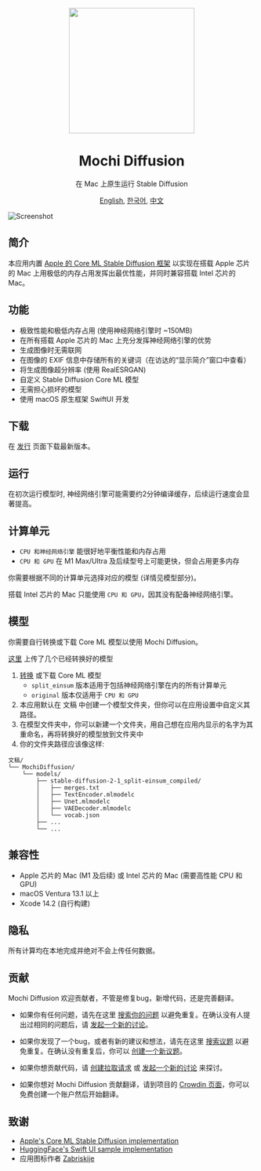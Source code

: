 <p align="center">
<img height="256" src="https://github.com/godly-devotion/MochiDiffusion/raw/main/Mochi Diffusion/Resources/Assets.xcassets/AppIcon.appiconset/AppIcon.png" />
</p>

<h1 align="center">Mochi Diffusion</h1>

<p align="center">在 Mac 上原生运行 Stable Diffusion</p>

<p align="center">
<a href="https://github.com/godly-devotion/MochiDiffusion/blob/main/README.md">English</a>,
<a href="https://github.com/godly-devotion/MochiDiffusion/blob/main/README.ko.md">한국어</a>,
<a href="https://github.com/godly-devotion/MochiDiffusion/blob/main/README.zh-Hans.md">中文</a>
</p>

![Screenshot](.github/images/screenshot.png)

## 简介

本应用内置 [Apple 的 Core ML Stable Diffusion 框架](https://github.com/apple/ml-stable-diffusion) 以实现在搭载 Apple 芯片的 Mac 上用极低的内存占用发挥出最优性能，并同时兼容搭载 Intel 芯片的 Mac。

## 功能

- 极致性能和极低内存占用 (使用神经网络引擎时 ~150MB)
- 在所有搭载 Apple 芯片的 Mac 上充分发挥神经网络引擎的优势
- 生成图像时无需联网
- 在图像的 EXIF 信息中存储所有的关键词（在访达的“显示简介”窗口中查看）
- 将生成图像超分辨率 (使用 RealESRGAN)
- 自定义 Stable Diffusion Core ML 模型
- 无需担心损坏的模型
- 使用 macOS 原生框架 SwiftUI 开发

## 下载

在 [发行](https://github.com/godly-devotion/MochiDiffusion/releases) 页面下载最新版本。

## 运行

在初次运行模型时, 神经网络引擎可能需要约2分钟编译缓存，后续运行速度会显著提高。

## 计算单元

- `CPU 和神经网络引擎` 能很好地平衡性能和内存占用
- `CPU 和 GPU` 在 M1 Max/Ultra 及后续型号上可能更快，但会占用更多内存

你需要根据不同的计算单元选择对应的模型 (详情见模型部分)。

搭载 Intel 芯片的 Mac 只能使用 `CPU 和 GPU`，因其没有配备神经网络引擎。

## 模型

你需要自行转换或下载 Core ML 模型以使用 Mochi Diffusion。

[这里](https://huggingface.co/godly-devotion) 上传了几个已经转换好的模型

1. [转换](https://github.com/apple/ml-stable-diffusion#-converting-models-to-core-ml) 或下载 Core ML 模型
    - `split_einsum` 版本适用于包括神经网络引擎在内的所有计算单元
    - `original` 版本仅适用于 `CPU 和 GPU`
2. 本应用默认在 文稿 中创建一个模型文件夹，但你可以在应用设置中自定义其路径。
3. 在模型文件夹中，你可以新建一个文件夹，用自己想在应用内显示的名字为其重命名，再将转换好的模型放到文件夹中
4. 你的文件夹路径应该像这样:
```
文稿/
└── MochiDiffusion/
    └── models/
        ├── stable-diffusion-2-1_split-einsum_compiled/
        │   ├── merges.txt
        │   ├── TextEncoder.mlmodelc
        │   ├── Unet.mlmodelc
        │   ├── VAEDecoder.mlmodelc
        │   └── vocab.json
        ├── ...
        └── ...
```

## 兼容性

- Apple 芯片的 Mac (M1 及后续) 或 Intel 芯片的 Mac (需要高性能 CPU 和 GPU)
- macOS Ventura 13.1 以上
- Xcode 14.2 (自行构建)

## 隐私

所有计算均在本地完成并绝对不会上传任何数据。

## 贡献

Mochi Diffusion 欢迎贡献者，不管是修复bug，新增代码，还是完善翻译。

- 如果你有任何问题，请先在这里 [搜索你的问题](https://github.com/godly-devotion/MochiDiffusion/discussions) 以避免重复。在确认没有人提出过相同的问题后，请 [发起一个新的讨论](https://github.com/godly-devotion/MochiDiffusion/discussions/new)。

- 如果你发现了一个bug，或者有新的建议和想法，请先在这里 [搜索议题](https://github.com/godly-devotion/MochiDiffusion/issues) 以避免重复。在确认没有重复后，你可以 [创建一个新议题](https://github.com/godly-devotion/MochiDiffusion/issues/new/choose)。

- 如果你想贡献代码，请 [创建拉取请求](https://github.com/godly-devotion/MochiDiffusion/pulls) 或 [发起一个新的讨论](https://github.com/godly-devotion/MochiDiffusion/discussions) 来探讨。

- 如果你想对 Mochi Diffusion 贡献翻译，请到项目的 [Crowdin 页面](https://crowdin.com/project/mochi-diffusion)，你可以免费创建一个账户然后开始翻译。

## 致谢

- [Apple's Core ML Stable Diffusion implementation](https://github.com/apple/ml-stable-diffusion)
- [HuggingFace's Swift UI sample implementation](https://github.com/huggingface/swift-coreml-diffusers)
- 应用图标作者 [Zabriskije](https://github.com/Zabriskije)
